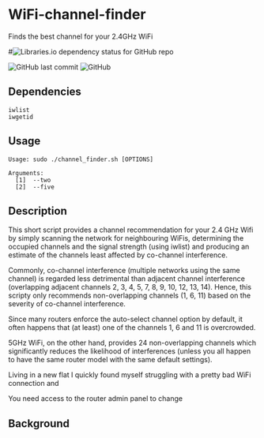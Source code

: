 # WiFi-channel-finder
Finds the best channel for your 2.4GHz WiFi

#![Libraries.io dependency status for GitHub repo](https://img.shields.io/librariesio/github/USBGuard/usbguard?style=plastic)

![GitHub last commit](https://img.shields.io/github/last-commit/thomasgruebl/WiFi-channel-finder?style=plastic) ![GitHub](https://img.shields.io/github/license/thomasgruebl/WiFi-channel-finder?style=plastic)

**Dependencies**
---

```
iwlist
iwgetid
```

**Usage**
---

```
Usage: sudo ./channel_finder.sh [OPTIONS]

Arguments:
  [1]  --two
  [2]  --five
```

**Description**
---

This short script provides a channel recommendation for your 2.4 GHz Wifi by simply scanning the network for neighbouring WiFis,
determining the occupied channels and the signal strength (using iwlist) and producing an estimate of the channels least affected by co-channel interference.

Commonly, co-channel interference (multiple networks using the same channel) is regarded less detrimental than adjacent channel interference (overlapping adjacent channels 2, 3, 4, 5, 7, 8, 9, 10, 12, 13, 14). Hence, this scripty only recommends non-overlapping channels (1, 6, 11) based on the severity of co-channel interference.

Since many routers enforce the auto-select channel option by default, it often happens that (at least) one of the channels 1, 6 and 11 is overcrowded.

5GHz WiFi, on the other hand, provides 24 non-overlapping channels which significantly reduces the likelihood
of interferences (unless you all happen to have the same router model with the same default settings).

Living in a new flat I quickly found myself struggling with a pretty bad WiFi connection and 

You need access to the router admin panel to change 


**Background**
---

